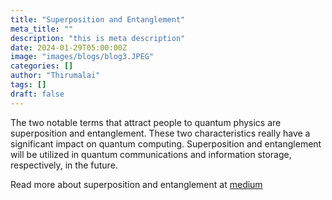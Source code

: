 ```yaml
---
title: "Superposition and Entanglement"
meta_title: ""
description: "this is meta description"
date: 2024-01-29T05:00:00Z
image: "images/blogs/blog3.JPEG"
categories: []
author: "Thirumalai"
tags: []
draft: false
---
```


The two notable terms that attract people to quantum physics are superposition and entanglement. These two characteristics really have a significant impact on quantum computing. Superposition and entanglement will be utilized in quantum communications and information storage, respectively, in the future.

Read more about superposition and entanglement at [medium](https://medium.com/@thirumalai11049761/superposition-and-entanglement-82bd614fb9e7)
